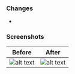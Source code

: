 ### Changes
- 

### Screenshots
[before]: <!--- put image url here -->
[after]: <!--- put image url here -->

| Before | After |
| ------------- | ------------- |
| ![alt text][before] | ![alt text][after] |
